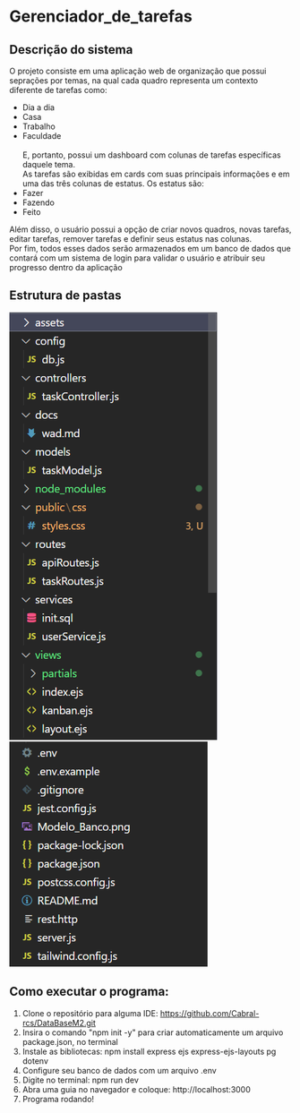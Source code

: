 # Gerenciador_de_tarefas

## Descrição do sistema 
O projeto consiste em uma aplicação web de organização que possui seprações por temas, na qual cada quadro representa um contexto diferente de tarefas como:<br>
- Dia a dia<br>
- Casa<br>
- Trabalho <br>
- Faculdade <br>
<br> E, portanto, possui um dashboard com colunas de tarefas específicas daquele tema. <br>
As tarefas são exibidas em cards com suas principais informações e em uma das três colunas de estatus.
Os estatus são: <br>
- Fazer <br>
- Fazendo <br>
- Feito <br>

Além disso, o usuário possui a opção de criar novos quadros, novas tarefas, editar tarefas, remover tarefas e definir seus estatus nas colunas. <br>
Por fim, todos esses dados serão armazenados em um banco de dados que contará com um sistema de login para validar o usuário e atribuir seu progresso dentro da aplicação

## Estrutura de pastas 
![alt text](<Captura de tela 2025-06-08 231001.png>)
![alt text](<Captura de tela 2025-06-08 231022.png>)

## Como executar o programa: 
1. Clone o repositório para alguma IDE: https://github.com/Cabral-rcs/DataBaseM2.git
2. Insira o comando "npm init -y" para criar automaticamente um arquivo package.json, no terminal
3. Instale as bibliotecas: npm install express ejs express-ejs-layouts pg dotenv
4. Configure seu banco de dados com um arquivo .env
5. Digite no terminal: npm run dev
6. Abra uma guia no navegador e coloque: http://localhost:3000
7. Programa rodando!


